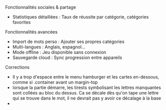 
Fonctionnalités sociales & partage

- Statistiques détaillées : Taux de réussite par catégorie, catégories favorites

Fonctionnalités avancées

- Import de mots perso : Ajouter ses propres catégories
- Multi-langues : Anglais, espagnol...
- Mode offline : Jeu disponible sans connexion
- Sauvegarde cloud : Sync progression entre appareils

Corrections
- Il y a trop d'espace entre le menu hamburger et les cartes en-dessous, comme si .container avant un margin-top 
- lorsque la partie démarre, les tirests symbolisant les lettres manquantes sont collées au bloc du dessus. Ca se décale dès qu'on tape une lettre qui se trouve dans le mot, il ne devrait pas y avoir ce décalage à la base
- 